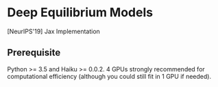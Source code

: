 # Deep Equilibrium Models
[NeurIPS'19] Jax Implementation

## Prerequisite
Python >= 3.5 and Haiku >= 0.0.2. 4 GPUs strongly recommended for computational efficiency (although you could still fit in 1 GPU if needed).
